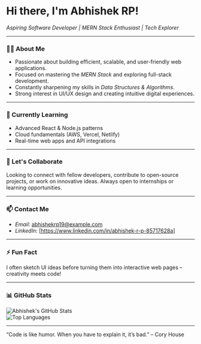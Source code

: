 # Hi there, I'm Abhishek RP! 

*Aspiring Software Developer | MERN Stack Enthusiast | Tech Explorer*

---

### 👨‍💻 About Me

- Passionate about building efficient, scalable, and user-friendly web applications.
- Focused on mastering the *MERN Stack* and exploring full-stack development.
- Constantly sharpening my skills in *Data Structures & Algorithms*.
- Strong interest in UI/UX design and creating intuitive digital experiences.

---

### 🔭 Currently Learning

- Advanced React & Node.js patterns  
- Cloud fundamentals (AWS, Vercel, Netlify)  
- Real-time web apps and API integrations  

---

### 🤝 Let's Collaborate

Looking to connect with fellow developers, contribute to open-source projects, or work on innovative ideas. Always open to internships or learning opportunities.

---

### 📫 Contact Me

- *Email:* abhishekrp19@example.com  
- *LinkedIn:* [https://www.linkedin.com/in/abhishek-r-p-85717628a]  

---

### ⚡ Fun Fact

I often sketch UI ideas before turning them into interactive web pages – creativity meets code!

---

### 📊 GitHub Stats

![Abhishek's GitHub Stats](https://github-readme-stats.vercel.app/api?username=Abhishek-RP-19&show_icons=true&theme=radical)  
![Top Languages](https://github-readme-stats.vercel.app/api/top-langs/?username=Abhishek-RP-19&layout=compact&theme=radical)

---

“Code is like humor. When you have to explain it, it’s bad.” – Cory House
